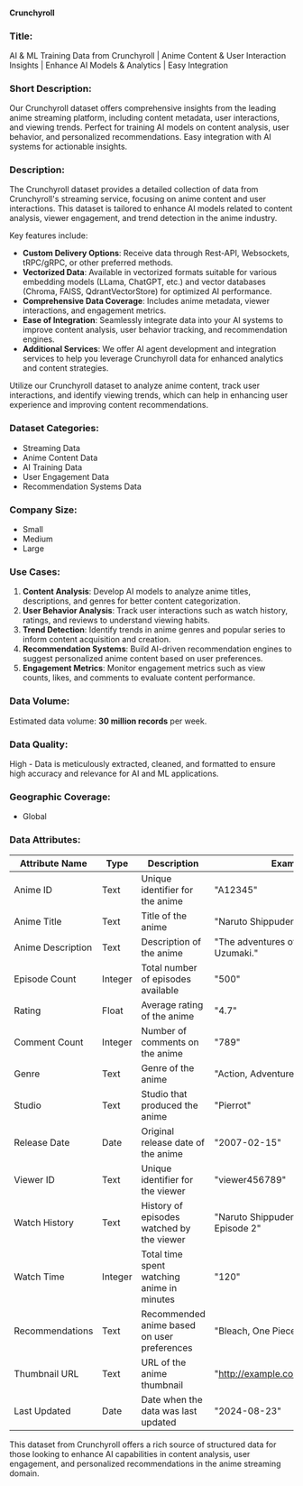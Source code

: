 #### Crunchyroll

### Title:
AI & ML Training Data from Crunchyroll | Anime Content & User Interaction Insights | Enhance AI Models & Analytics | Easy Integration

### Short Description:
Our Crunchyroll dataset offers comprehensive insights from the leading anime streaming platform, including content metadata, user interactions, and viewing trends. Perfect for training AI models on content analysis, user behavior, and personalized recommendations. Easy integration with AI systems for actionable insights.

### Description:
The Crunchyroll dataset provides a detailed collection of data from Crunchyroll's streaming service, focusing on anime content and user interactions. This dataset is tailored to enhance AI models related to content analysis, viewer engagement, and trend detection in the anime industry.

Key features include:
- **Custom Delivery Options**: Receive data through Rest-API, Websockets, tRPC/gRPC, or other preferred methods.
- **Vectorized Data**: Available in vectorized formats suitable for various embedding models (LLama, ChatGPT, etc.) and vector databases (Chroma, FAISS, QdrantVectorStore) for optimized AI performance.
- **Comprehensive Data Coverage**: Includes anime metadata, viewer interactions, and engagement metrics.
- **Ease of Integration**: Seamlessly integrate data into your AI systems to improve content analysis, user behavior tracking, and recommendation engines.
- **Additional Services**: We offer AI agent development and integration services to help you leverage Crunchyroll data for enhanced analytics and content strategies.

Utilize our Crunchyroll dataset to analyze anime content, track user interactions, and identify viewing trends, which can help in enhancing user experience and improving content recommendations.

### Dataset Categories:
- Streaming Data
- Anime Content Data
- AI Training Data
- User Engagement Data
- Recommendation Systems Data

### Company Size:
- Small
- Medium
- Large

### Use Cases:
1. **Content Analysis**: Develop AI models to analyze anime titles, descriptions, and genres for better content categorization.
2. **User Behavior Analysis**: Track user interactions such as watch history, ratings, and reviews to understand viewing habits.
3. **Trend Detection**: Identify trends in anime genres and popular series to inform content acquisition and creation.
4. **Recommendation Systems**: Build AI-driven recommendation engines to suggest personalized anime content based on user preferences.
5. **Engagement Metrics**: Monitor engagement metrics such as view counts, likes, and comments to evaluate content performance.

### Data Volume:
Estimated data volume: **30 million records** per week.

### Data Quality:
High - Data is meticulously extracted, cleaned, and formatted to ensure high accuracy and relevance for AI and ML applications.

### Geographic Coverage:
- Global

### Data Attributes:

| Attribute Name           | Type    | Description                                               | Example                                          |
|--------------------------|---------|-----------------------------------------------------------|--------------------------------------------------|
| Anime ID                 | Text    | Unique identifier for the anime                          | "A12345"                                        |
| Anime Title              | Text    | Title of the anime                                        | "Naruto Shippuden"                              |
| Anime Description        | Text    | Description of the anime                                 | "The adventures of Naruto Uzumaki."             |
| Episode Count            | Integer | Total number of episodes available                       | "500"                                           |
| Rating                   | Float   | Average rating of the anime                              | "4.7"                                           |
| Comment Count            | Integer | Number of comments on the anime                           | "789"                                           |
| Genre                    | Text    | Genre of the anime                                        | "Action, Adventure"                             |
| Studio                   | Text    | Studio that produced the anime                            | "Pierrot"                                       |
| Release Date             | Date    | Original release date of the anime                       | "2007-02-15"                                    |
| Viewer ID                | Text    | Unique identifier for the viewer                         | "viewer456789"                                  |
| Watch History            | Text    | History of episodes watched by the viewer                 | "Naruto Shippuden Episode 1, Episode 2"         |
| Watch Time               | Integer | Total time spent watching anime in minutes                | "120"                                           |
| Recommendations          | Text    | Recommended anime based on user preferences               | "Bleach, One Piece"                            |
| Thumbnail URL            | Text    | URL of the anime thumbnail                                | "http://example.com/thumbnail.jpg"              |
| Last Updated             | Date    | Date when the data was last updated                      | "2024-08-23"                                    |

This dataset from Crunchyroll offers a rich source of structured data for those looking to enhance AI capabilities in content analysis, user engagement, and personalized recommendations in the anime streaming domain.